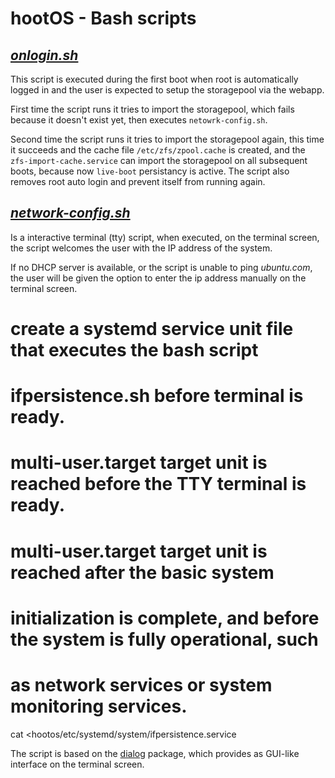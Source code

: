 # hootOS - Bash scripts

## [*onlogin.sh*](./onlogin.sh)

This script is executed during the first boot when root is automatically 
logged in and the user is expected to setup the storagepool via the webapp. 

First time the script runs it tries to import the storagepool, which fails 
because it doesn't exist yet, then executes `netowrk-config.sh`.

Second time the script runs it tries to import the storagepool again, this
time it succeeds and the cache file `/etc/zfs/zpool.cache` is created, and the 
`zfs-import-cache.service` can import the storagepool on all subsequent boots, 
because now `live-boot` persistancy is active. The script also removes root 
auto login and prevent itself from running again.

## [*network-config.sh*](./network-config.sh)

Is a interactive terminal (tty) script, when executed, on the terminal screen, 
the script welcomes the user with the IP address of the system. 

If no DHCP server is available, or the script is unable to ping *ubuntu.com*, 
the user will be given the option to enter the ip address manually on the 
terminal screen.

# create a systemd service unit file that executes the bash script 
# ifpersistence.sh before terminal is ready.
# multi-user.target target unit is reached before the TTY terminal is ready. 
# multi-user.target target unit is reached after the basic system 
# initialization is complete, and before the system is fully operational, such 
# as network services or system monitoring services.

cat <<EOF >hootos/etc/systemd/system/ifpersistence.service

The script is based on the
[dialog](https://manpages.ubuntu.com/manpages/jammy/man1/dialog.1.html) 
package, which provides as GUI-like interface on the terminal screen.

